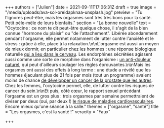 +++
authors = ["Julien"]
date = 2021-09-11T17:06:31Z
draft = true
image = "/media/uploads/ava-sol-oreidapknaa-unsplash.jpg"
preview = "Tu l'ignores peut-être, mais les orgasmes sont très très bons pour la santé. Petit pèle-mèle de leurs bienfaits."
section = "La bonne nouvelle"
text = "Ocytocine : ce nom te dit peut-être quelque chose, il s'agit de la bien connue \"hormone du plaisir\" ou \"de l'attachement\". Libérée abondamment pendant l'orgasme, elle permet notamment de lutter contre l'anxiété et le stress : grâce à elle, place à la relaxation.\n\nL'orgasme est aussi un moyen de mieux dormir, en particulier chez les hommes : une réponse biologique naturelle [qui a lieu dans le cerveau](https://www.cosmopolitan.fr/,pourquoi-les-hommes-s-endorment-ils-apres-le-sexe,2510864,1769323.asp). Les endorphines sécrétées agissent aussi comme une sorte de morphine dans l'organisme : [un anti-douleur naturel](https://madame.lefigaro.fr/bien-etre/vous-sous-estimez-probablement-les-pouvoirs-de-lorgasme-bienfaits-sante-livre-alain-heril-240720-181850), qui peut d'ailleurs soulager les règles éprouvantes.\n\nMais les orgasmes ont aussi des effets à long terme : une étude a révélé que les hommes éjaculant plus de 21 fois par mois (tout un programme) avaient moins de chance [de développer un cancer de la prostate que les autres](https://www.prnewswire.com/news-releases/new-study-one-orgasm-a-day-could-reduce-prostate-cancer-risk-300197464.html). Chez les femmes, l'ocytocine permet, elle, de lutter contre les risques de cancer du sein.\n\nEt puis, côté cœur, le rapport sexuel précédant l'orgasme est un gros plus : trois orgasmes par semaine permettraient de diviser par deux (oui, par deux !) [le risque de maladies cardiovasculaires](https://www.20minutes.fr/societe/1266003-20131220-20131220-pourquoi-orgasme-bon-sante). Encore mieux qu'une séance à la salle."
themes = ["orgasme", "santé"]
title = "Les orgasmes, c'est la santé !"
veracity = "Faux"

+++
